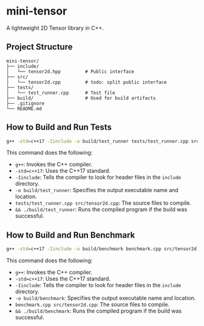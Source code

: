 # mini-tensor

A lightweight 2D Tensor library in C++.

## Project Structure

```
mini-tensor/
├── include/
│   └── tensor2d.hpp         # Public interface
├── src/
│   └── tensor2d.cpp         # todo: split public interface
├── tests/
│   └── test_runner.cpp      # Test file
├── build/                   # Used for build artifacts
├── .gitignore
└── README.md
```

## How to Build and Run Tests

```bash
g++ -std=c++17 -Iinclude -o build/test_runner tests/test_runner.cpp src/tensor2d.cpp && ./build/test_runner
```

This command does the following:
- `g++`: Invokes the C++ compiler.
- `-std=c++17`: Uses the C++17 standard.
- `-Iinclude`: Tells the compiler to look for header files in the `include` directory.
- `-o build/test_runner`: Specifies the output executable name and location.
- `tests/test_runner.cpp src/tensor2d.cpp`: The source files to compile.
- `&& ./build/test_runner`: Runs the compiled program if the build was successful.

## How to Build and Run Benchmark

```bash
g++ -std=c++17 -Iinclude -o build/benchmark benchmark.cpp src/tensor2d.cpp && ./build/benchmark
```

This command does the following:
- `g++`: Invokes the C++ compiler.
- `-std=c++17`: Uses the C++17 standard.
- `-Iinclude`: Tells the compiler to look for header files in the `include` directory.
- `-o build/benchmark`: Specifies the output executable name and location.
- `benchmark.cpp src/tensor2d.cpp`: The source files to compile.
- `&& ./build/benchmark`: Runs the compiled program if the build was successful.
